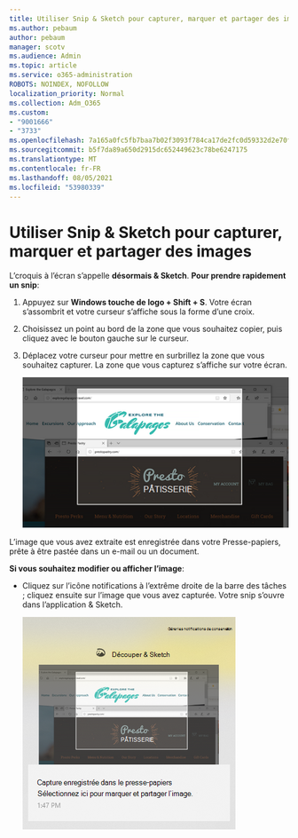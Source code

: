 ```yaml
---
title: Utiliser Snip & Sketch pour capturer, marquer et partager des images
ms.author: pebaum
author: pebaum
manager: scotv
ms.audience: Admin
ms.topic: article
ms.service: o365-administration
ROBOTS: NOINDEX, NOFOLLOW
localization_priority: Normal
ms.collection: Adm_O365
ms.custom:
- "9001666"
- "3733"
ms.openlocfilehash: 7a165a0fc5fb7baa7b02f3093f784ca17de2fc0d59332d2e70fb0f507bfeb221
ms.sourcegitcommit: b5f7da89a650d2915dc652449623c78be6247175
ms.translationtype: MT
ms.contentlocale: fr-FR
ms.lasthandoff: 08/05/2021
ms.locfileid: "53980339"
---
```

# <a name="use-snip--sketch-to-capture-mark-up-and-share-images"></a>Utiliser Snip & Sketch pour capturer, marquer et partager des images

L’croquis à l’écran s’appelle **désormais & Sketch**. **Pour prendre rapidement un snip**:

1. Appuyez sur **Windows touche de logo + Shift + S**. Votre écran s’assombrit et votre curseur s’affiche sous la forme d’une croix. 

2. Choisissez un point au bord de la zone que vous souhaitez copier, puis cliquez avec le bouton gauche sur le curseur. 

3. Déplacez votre curseur pour mettre en surbrillez la zone que vous souhaitez capturer. La zone que vous capturez s’affiche sur votre écran.

   ![image de la sélection mise en surbrill](media/snipone.png)

L’image que vous avez extraite est enregistrée dans votre Presse-papiers, prête à être pastée dans un e-mail ou un document. 

**Si vous souhaitez modifier ou afficher l’image**: 

- Cliquez sur l’icône notifications à l’extrême droite de la barre des tâches ; cliquez ensuite sur l’image que vous avez capturée. Votre snip s’ouvre dans l’application & Sketch.

   ![image de l’image affichée dans l’application de sirotation](media/sniptwo.png)
